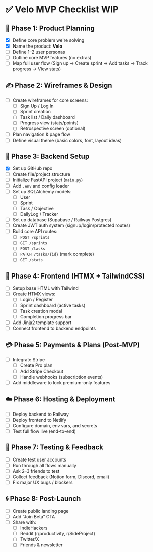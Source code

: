 # ✅ Velo MVP Checklist WIP

## 🚀 Phase 1: Product Planning
- [x] Define core problem we're solving  
- [x] Name the product: **Velo**  
- [ ] Define 1–2 user personas  
- [ ] Outline core MVP features (no extras)  
- [ ] Map full user flow (Sign up → Create sprint → Add tasks → Track progress → View stats)  

## ✍️ Phase 2: Wireframes & Design
- [ ] Create wireframes for core screens:
  - [ ] Sign Up / Log In
  - [ ] Sprint creation
  - [ ] Task list / Daily dashboard
  - [ ] Progress view (stats/points)
  - [ ] Retrospective screen (optional)
- [ ] Plan navigation & page flow
- [ ] Define visual theme (basic colors, font, layout ideas)

## 🧱 Phase 3: Backend Setup
- [x] Set up GitHub repo  
- [ ] Create file/project structure  
- [ ] Initialize FastAPI project (`main.py`)  
- [ ] Add `.env` and config loader  
- [ ] Set up SQLAlchemy models:
  - [ ] User
  - [ ] Sprint
  - [ ] Task / Objective
  - [ ] DailyLog / Tracker
- [ ] Set up database (Supabase / Railway Postgres)  
- [ ] Create JWT auth system (signup/login/protected routes)  
- [ ] Build core API routes:
  - [ ] `POST /sprints`
  - [ ] `GET /sprints`
  - [ ] `POST /tasks`
  - [ ] `PATCH /tasks/{id}` (mark complete)
  - [ ] `GET /stats`

## 🎨 Phase 4: Frontend (HTMX + TailwindCSS)
- [ ] Setup base HTML with Tailwind  
- [ ] Create HTMX views:
  - [ ] Login / Register
  - [ ] Sprint dashboard (active tasks)
  - [ ] Task creation modal
  - [ ] Completion progress bar
- [ ] Add Jinja2 template support  
- [ ] Connect frontend to backend endpoints  

## 💳 Phase 5: Payments & Plans (Post-MVP)
- [ ] Integrate Stripe
  - [ ] Create Pro plan
  - [ ] Add Stripe Checkout
  - [ ] Handle webhooks (subscription events)
- [ ] Add middleware to lock premium-only features  

## ☁️ Phase 6: Hosting & Deployment
- [ ] Deploy backend to Railway  
- [ ] Deploy frontend to Netlify  
- [ ] Configure domain, env vars, and secrets  
- [ ] Test full flow live (end-to-end)

## 🧪 Phase 7: Testing & Feedback
- [ ] Create test user accounts  
- [ ] Run through all flows manually  
- [ ] Ask 2–3 friends to test  
- [ ] Collect feedback (Notion form, Discord, email)  
- [ ] Fix major UX bugs / blockers  

## 🌀 Phase 8: Post-Launch
- [ ] Create public landing page  
- [ ] Add “Join Beta” CTA  
- [ ] Share with:
  - [ ] IndieHackers
  - [ ] Reddit (r/productivity, r/SideProject)
  - [ ] Twitter/X
  - [ ] Friends & newsletter
